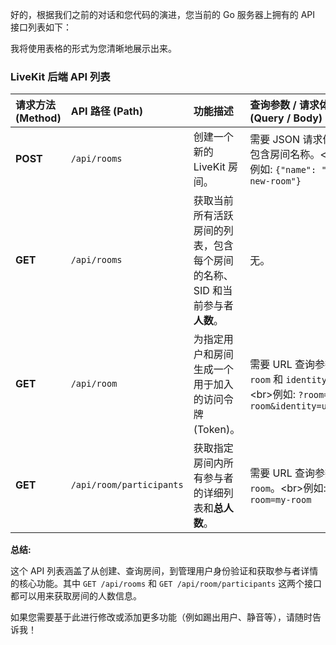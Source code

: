 好的，根据我们之前的对话和您代码的演进，您当前的 Go 服务器上拥有的 API 接口列表如下：

我将使用表格的形式为您清晰地展示出来。

### LiveKit 后端 API 列表

| 请求方法 (Method) | API 路径 (Path)                | 功能描述                                                     | 查询参数 / 请求体 (Query / Body)                                           |
| :---------------- | :----------------------------- | :----------------------------------------------------------- | :------------------------------------------------------------------------- |
| **POST** | `/api/rooms`                   | 创建一个新的 LiveKit 房间。                                  | 需要 JSON 请求体，包含房间名称。\<br\>例如: `{"name": "my-new-room"}`         |
| **GET** | `/api/rooms`                   | 获取当前所有活跃房间的列表，包含每个房间的名称、SID 和当前参与者**人数**。 | 无。                                                                       |
| **GET** | `/api/room`                    | 为指定用户和房间生成一个用于加入的访问令牌 (Token)。          | 需要 URL 查询参数 `room` 和 `identity`。\<br\>例如: `?room=my-room&identity=user1` |
| **GET** | `/api/room/participants`       | 获取指定房间内所有参与者的详细列表和**总人数**。               | 需要 URL 查询参数 `room`。\<br\>例如: `?room=my-room`                         |

**总结:**

这个 API 列表涵盖了从创建、查询房间，到管理用户身份验证和获取参与者详情的核心功能。其中 `GET /api/rooms` 和 `GET /api/room/participants` 这两个接口都可以用来获取房间的人数信息。

如果您需要基于此进行修改或添加更多功能（例如踢出用户、静音等），请随时告诉我！